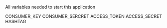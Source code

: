 All variables needed to start this application

CONSUMER_KEY
CONSUMER_SERCRET
ACCESS_TOKEN
ACCESS_SECRET
HASHTAG
